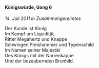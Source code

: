 #### Königswürde, Gang 6

_14. Juli 2011 in Zusammengereimtes_

Der Kunde ist König<br>
Im Kampf um Liquidität.<br>
Ritter Megahertz und Knappe<br>
Schwingen Preishammer und Typenschild<br>
Im Namen seiner Majestät<br>
Des Königs mit der Narrenkappe<br>
Und der bezaubernden Brunhild.
